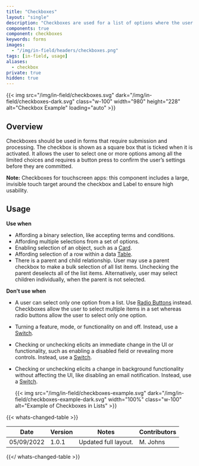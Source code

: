 ```yaml
---
title: "Checkboxes"
layout: "single"
description: "Checkboxes are used for a list of options where the user may select multiple options, including all or none."
components: true
component: checkboxes
keywords: forms
images:
  - "/img/in-field/headers/checkboxes.png"
tags: [in-field, usage]
aliases:
  - checkbox
private: true
hidden: true
---
```


{{< img src="/img/in-field/checkboxes.svg" dark="/img/in-field/checkboxes-dark.svg" class="w-100" width="980" height="228" alt="Checkbox Example" loading="auto" >}}

## Overview

Checkboxes should be used in forms that require submission and processing. The checkbox is shown as a square box that is ticked when it is activated. It allows the user to select one or more options among all the limited choices and requires a button press to confirm the user’s settings before they are committed.

**Note:** Checkboxes for touchscreen apps: this component includes a large, invisible touch target around the checkbox and Label to ensure high usability.

## Usage

**Use when**

- Affording a binary selection, like accepting terms and conditions.
- Affording multiple selections from a set of options.
- Enabling selection of an object, such as a [Card](/components/in-field/cards/).
- Affording selection of a row within a data [Table](/components/in-field/table/).
- There is a parent and child relationship. User may use a parent checkbox to make a bulk selection of all list items. Unchecking the parent deselects all of the list items. Alternatively, user may select children individually, when the parent is not selected.

**Don't use when**

- A user can select only one option from a list. Use [Radio Buttons](/components/in-field/radio-buttons/) instead. Checkboxes allow the user to select multiple items in a set whereas radio buttons allow the user to select only one option.
- Turning a feature, mode, or functionality on and off. Instead, use a [Switch](/components/in-field/switches/).
- Checking or unchecking elicits an immediate change in the UI or functionality, such as enabling a disabled field or revealing more controls. Instead, use a [Switch](/components/in-field/switches/).
- Checking or unchecking elicits a change in background functionality without affecting the UI, like disabling an email notification. Instead, use a [Switch](/components/in-field/switches/).

  {{< img src="/img/in-field/checkboxes-example.svg" dark="/img/in-field/checkboxes-example-dark.svg" width="100%" class="w-100" alt="Example of Checkboxes in Lists" >}}

{{< whats-changed-table >}}

| Date       | Version | Notes                | Contributors |
| ---------- | ------- | -------------------- | ------------ |
| 05/09/2022 | 1.0.1   | Updated full layout. | M. Johns     |

{{</ whats-changed-table >}}
